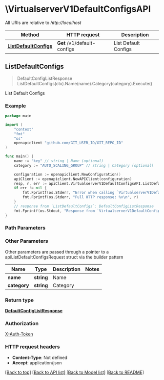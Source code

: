 # \VirtualserverV1DefaultConfigsAPI

All URIs are relative to *http://localhost*

Method | HTTP request | Description
------------- | ------------- | -------------
[**ListDefaultConfigs**](VirtualserverV1DefaultConfigsAPI.md#ListDefaultConfigs) | **Get** /v1/default-configs | List Default Configs



## ListDefaultConfigs

> DefaultConfigListResponse ListDefaultConfigs(ctx).Name(name).Category(category).Execute()

List Default Configs



### Example

```go
package main

import (
	"context"
	"fmt"
	"os"
	openapiclient "github.com/GIT_USER_ID/GIT_REPO_ID"
)

func main() {
	name := "key" // string | Name (optional)
	category := "AUTO_SCALING_GROUP" // string | Category (optional)

	configuration := openapiclient.NewConfiguration()
	apiClient := openapiclient.NewAPIClient(configuration)
	resp, r, err := apiClient.VirtualserverV1DefaultConfigsAPI.ListDefaultConfigs(context.Background()).Name(name).Category(category).Execute()
	if err != nil {
		fmt.Fprintf(os.Stderr, "Error when calling `VirtualserverV1DefaultConfigsAPI.ListDefaultConfigs``: %v\n", err)
		fmt.Fprintf(os.Stderr, "Full HTTP response: %v\n", r)
	}
	// response from `ListDefaultConfigs`: DefaultConfigListResponse
	fmt.Fprintf(os.Stdout, "Response from `VirtualserverV1DefaultConfigsAPI.ListDefaultConfigs`: %v\n", resp)
}
```

### Path Parameters



### Other Parameters

Other parameters are passed through a pointer to a apiListDefaultConfigsRequest struct via the builder pattern


Name | Type | Description  | Notes
------------- | ------------- | ------------- | -------------
 **name** | **string** | Name | 
 **category** | **string** | Category | 

### Return type

[**DefaultConfigListResponse**](DefaultConfigListResponse.md)

### Authorization

[X-Auth-Token](../README.md#X-Auth-Token)

### HTTP request headers

- **Content-Type**: Not defined
- **Accept**: application/json

[[Back to top]](#) [[Back to API list]](../README.md#documentation-for-api-endpoints)
[[Back to Model list]](../README.md#documentation-for-models)
[[Back to README]](../README.md)

